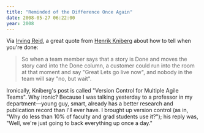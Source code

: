 ```yaml
---
title: "Reminded of the Difference Once Again"
date: 2008-05-27 06:22:00
year: 2008
---
```

Via <a href="http://www.controlledflight.ca/2008/05/26/how-can-we-tell-when-were-done/">Irving Reid</a>, a great quote from <a href="http://www.infoq.com/articles/agile-version-control">Henrik Kniberg</a> about how to tell when you're done:
<blockquote>So when a team member says that a story is Done and moves the story card into the Done column, a customer could run into the room at that moment and say "Great Lets go live now", and nobody in the team will say "no, but wait".</blockquote>
Ironically, Kniberg's post is called "Version Control for Multiple Agile Teams". Why ironic? Because I was talking yesterday to a professor in my department—young guy, smart, already has a better research and publication record than I'll ever have. I brought up version control (as in, "Why do less than 10% of faculty and grad students use it?"); his reply was, "Well, we're just going to back everything up once a day."
